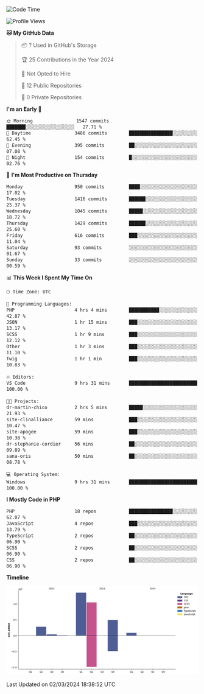 <!--START_SECTION:waka-->
![Code Time](http://img.shields.io/badge/Code%20Time-1%2C527%20hrs%2014%20mins-blue)

![Profile Views](http://img.shields.io/badge/Profile%20Views-0-blue)

**🐱 My GitHub Data** 

> 📦 ? Used in GitHub's Storage 
 > 
> 🏆 25 Contributions in the Year 2024
 > 
> 🚫 Not Opted to Hire
 > 
> 📜 12 Public Repositories 
 > 
> 🔑 0 Private Repositories 
 > 
**I'm an Early 🐤** 

```text
🌞 Morning                1547 commits        ███████░░░░░░░░░░░░░░░░░░   27.71 % 
🌆 Daytime                3486 commits        ████████████████░░░░░░░░░   62.45 % 
🌃 Evening                395 commits         ██░░░░░░░░░░░░░░░░░░░░░░░   07.08 % 
🌙 Night                  154 commits         █░░░░░░░░░░░░░░░░░░░░░░░░   02.76 % 
```
📅 **I'm Most Productive on Thursday** 

```text
Monday                   950 commits         ████░░░░░░░░░░░░░░░░░░░░░   17.02 % 
Tuesday                  1416 commits        ██████░░░░░░░░░░░░░░░░░░░   25.37 % 
Wednesday                1045 commits        █████░░░░░░░░░░░░░░░░░░░░   18.72 % 
Thursday                 1429 commits        ██████░░░░░░░░░░░░░░░░░░░   25.60 % 
Friday                   616 commits         ███░░░░░░░░░░░░░░░░░░░░░░   11.04 % 
Saturday                 93 commits          ░░░░░░░░░░░░░░░░░░░░░░░░░   01.67 % 
Sunday                   33 commits          ░░░░░░░░░░░░░░░░░░░░░░░░░   00.59 % 
```


📊 **This Week I Spent My Time On** 

```text
🕑︎ Time Zone: UTC

💬 Programming Languages: 
PHP                      4 hrs 4 mins        ███████████░░░░░░░░░░░░░░   42.87 % 
JSON                     1 hr 15 mins        ███░░░░░░░░░░░░░░░░░░░░░░   13.17 % 
SCSS                     1 hr 9 mins         ███░░░░░░░░░░░░░░░░░░░░░░   12.12 % 
Other                    1 hr 3 mins         ███░░░░░░░░░░░░░░░░░░░░░░   11.10 % 
Twig                     1 hr 1 min          ███░░░░░░░░░░░░░░░░░░░░░░   10.83 % 

🔥 Editors: 
VS Code                  9 hrs 31 mins       █████████████████████████   100.00 % 

🐱‍💻 Projects: 
dr-martin-chico          2 hrs 5 mins        █████░░░░░░░░░░░░░░░░░░░░   21.93 % 
site-clinalliance        59 mins             ███░░░░░░░░░░░░░░░░░░░░░░   10.47 % 
site-apogee              59 mins             ███░░░░░░░░░░░░░░░░░░░░░░   10.38 % 
dr-stephanie-cordier     56 mins             ██░░░░░░░░░░░░░░░░░░░░░░░   09.89 % 
sana-oris                50 mins             ██░░░░░░░░░░░░░░░░░░░░░░░   08.78 % 

💻 Operating System: 
Windows                  9 hrs 31 mins       █████████████████████████   100.00 % 
```

**I Mostly Code in PHP** 

```text
PHP                      18 repos            ████████████████░░░░░░░░░   62.07 % 
JavaScript               4 repos             ███░░░░░░░░░░░░░░░░░░░░░░   13.79 % 
TypeScript               2 repos             ██░░░░░░░░░░░░░░░░░░░░░░░   06.90 % 
SCSS                     2 repos             ██░░░░░░░░░░░░░░░░░░░░░░░   06.90 % 
CSS                      2 repos             ██░░░░░░░░░░░░░░░░░░░░░░░   06.90 % 
```



**Timeline**

![Lines of Code chart](https://raw.githubusercontent.com/tahar-elgunaoui/tahar-elgunaoui/main/assets/bar_graph.png)


 Last Updated on 02/03/2024 18:38:52 UTC
<!--END_SECTION:waka-->
